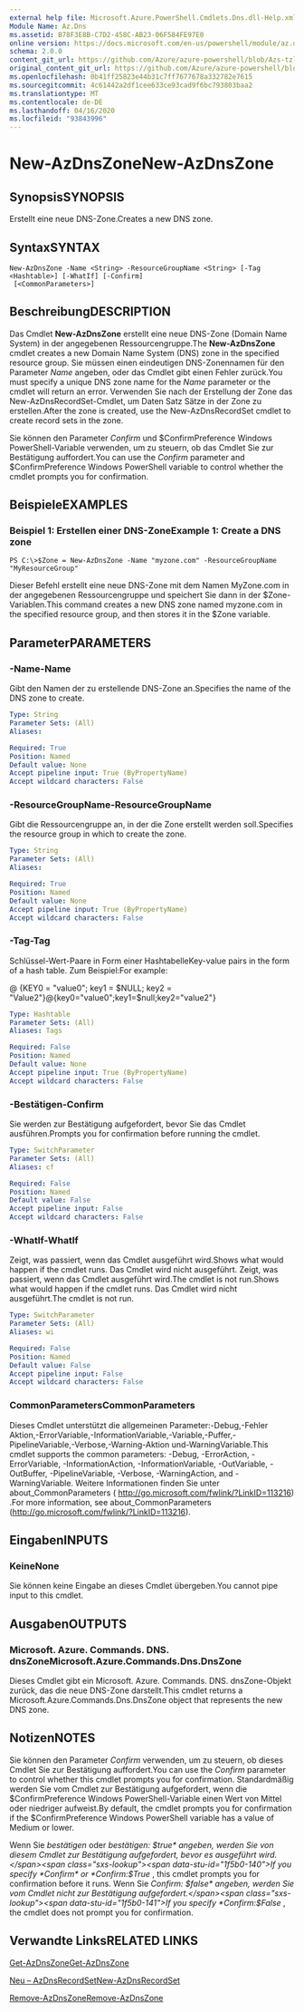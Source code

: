 ```yaml
---
external help file: Microsoft.Azure.PowerShell.Cmdlets.Dns.dll-Help.xml
Module Name: Az.Dns
ms.assetid: B78F3E8B-C7D2-458C-AB23-06F584FE97E0
online version: https://docs.microsoft.com/en-us/powershell/module/az.dns/new-azdnszone
schema: 2.0.0
content_git_url: https://github.com/Azure/azure-powershell/blob/Azs-tzl/src/Dns/Dns/help/New-AzDnsZone.md
original_content_git_url: https://github.com/Azure/azure-powershell/blob/Azs-tzl/src/Dns/Dns/help/New-AzDnsZone.md
ms.openlocfilehash: 0b41ff25823e44b31c7ff7677678a332782e7615
ms.sourcegitcommit: 4c61442a2df1cee633ce93cad9f6bc793803baa2
ms.translationtype: MT
ms.contentlocale: de-DE
ms.lasthandoff: 04/16/2020
ms.locfileid: "93843996"
---
```

# <span data-ttu-id="1f5b0-101">New-AzDnsZone</span><span class="sxs-lookup"><span data-stu-id="1f5b0-101">New-AzDnsZone</span></span>

## <span data-ttu-id="1f5b0-102">Synopsis</span><span class="sxs-lookup"><span data-stu-id="1f5b0-102">SYNOPSIS</span></span>
<span data-ttu-id="1f5b0-103">Erstellt eine neue DNS-Zone.</span><span class="sxs-lookup"><span data-stu-id="1f5b0-103">Creates a new DNS zone.</span></span>

## <span data-ttu-id="1f5b0-104">Syntax</span><span class="sxs-lookup"><span data-stu-id="1f5b0-104">SYNTAX</span></span>

```
New-AzDnsZone -Name <String> -ResourceGroupName <String> [-Tag <Hashtable>] [-WhatIf] [-Confirm]
 [<CommonParameters>]
```

## <span data-ttu-id="1f5b0-105">Beschreibung</span><span class="sxs-lookup"><span data-stu-id="1f5b0-105">DESCRIPTION</span></span>
<span data-ttu-id="1f5b0-106">Das Cmdlet **New-AzDnsZone** erstellt eine neue DNS-Zone (Domain Name System) in der angegebenen Ressourcengruppe.</span><span class="sxs-lookup"><span data-stu-id="1f5b0-106">The **New-AzDnsZone** cmdlet creates a new Domain Name System (DNS) zone in the specified resource group.</span></span> <span data-ttu-id="1f5b0-107">Sie müssen einen eindeutigen DNS-Zonennamen für den Parameter *Name* angeben, oder das Cmdlet gibt einen Fehler zurück.</span><span class="sxs-lookup"><span data-stu-id="1f5b0-107">You must specify a unique DNS zone name for the *Name* parameter or the cmdlet will return an error.</span></span> <span data-ttu-id="1f5b0-108">Verwenden Sie nach der Erstellung der Zone das New-AzDnsRecordSet-Cmdlet, um Daten Satz Sätze in der Zone zu erstellen.</span><span class="sxs-lookup"><span data-stu-id="1f5b0-108">After the zone is created, use the New-AzDnsRecordSet cmdlet to create record sets in the zone.</span></span>

<span data-ttu-id="1f5b0-109">Sie können den Parameter *Confirm* und $ConfirmPreference Windows PowerShell-Variable verwenden, um zu steuern, ob das Cmdlet Sie zur Bestätigung auffordert.</span><span class="sxs-lookup"><span data-stu-id="1f5b0-109">You can use the *Confirm* parameter and $ConfirmPreference Windows PowerShell variable to control whether the cmdlet prompts you for confirmation.</span></span>

## <span data-ttu-id="1f5b0-110">Beispiele</span><span class="sxs-lookup"><span data-stu-id="1f5b0-110">EXAMPLES</span></span>

### <span data-ttu-id="1f5b0-111">Beispiel 1: Erstellen einer DNS-Zone</span><span class="sxs-lookup"><span data-stu-id="1f5b0-111">Example 1: Create a DNS zone</span></span>
```
PS C:\>$Zone = New-AzDnsZone -Name "myzone.com" -ResourceGroupName "MyResourceGroup"
```

<span data-ttu-id="1f5b0-112">Dieser Befehl erstellt eine neue DNS-Zone mit dem Namen MyZone.com in der angegebenen Ressourcengruppe und speichert Sie dann in der $Zone-Variablen.</span><span class="sxs-lookup"><span data-stu-id="1f5b0-112">This command creates a new DNS zone named myzone.com in the specified resource group, and then stores it in the $Zone variable.</span></span>

## <span data-ttu-id="1f5b0-113">Parameter</span><span class="sxs-lookup"><span data-stu-id="1f5b0-113">PARAMETERS</span></span>

### <span data-ttu-id="1f5b0-114">-Name</span><span class="sxs-lookup"><span data-stu-id="1f5b0-114">-Name</span></span>
<span data-ttu-id="1f5b0-115">Gibt den Namen der zu erstellende DNS-Zone an.</span><span class="sxs-lookup"><span data-stu-id="1f5b0-115">Specifies the name of the DNS zone to create.</span></span>

```yaml
Type: String
Parameter Sets: (All)
Aliases:

Required: True
Position: Named
Default value: None
Accept pipeline input: True (ByPropertyName)
Accept wildcard characters: False
```

### <span data-ttu-id="1f5b0-116">-ResourceGroupName</span><span class="sxs-lookup"><span data-stu-id="1f5b0-116">-ResourceGroupName</span></span>
<span data-ttu-id="1f5b0-117">Gibt die Ressourcengruppe an, in der die Zone erstellt werden soll.</span><span class="sxs-lookup"><span data-stu-id="1f5b0-117">Specifies the resource group in which to create the zone.</span></span>

```yaml
Type: String
Parameter Sets: (All)
Aliases:

Required: True
Position: Named
Default value: None
Accept pipeline input: True (ByPropertyName)
Accept wildcard characters: False
```

### <span data-ttu-id="1f5b0-118">-Tag</span><span class="sxs-lookup"><span data-stu-id="1f5b0-118">-Tag</span></span>
<span data-ttu-id="1f5b0-119">Schlüssel-Wert-Paare in Form einer Hashtabelle</span><span class="sxs-lookup"><span data-stu-id="1f5b0-119">Key-value pairs in the form of a hash table.</span></span> <span data-ttu-id="1f5b0-120">Zum Beispiel:</span><span class="sxs-lookup"><span data-stu-id="1f5b0-120">For example:</span></span>

<span data-ttu-id="1f5b0-121">@ {KEY0 = "value0"; key1 = $NULL; key2 = "Value2"}</span><span class="sxs-lookup"><span data-stu-id="1f5b0-121">@{key0="value0";key1=$null;key2="value2"}</span></span>

```yaml
Type: Hashtable
Parameter Sets: (All)
Aliases: Tags

Required: False
Position: Named
Default value: None
Accept pipeline input: True (ByPropertyName)
Accept wildcard characters: False
```

### <span data-ttu-id="1f5b0-122">-Bestätigen</span><span class="sxs-lookup"><span data-stu-id="1f5b0-122">-Confirm</span></span>
<span data-ttu-id="1f5b0-123">Sie werden zur Bestätigung aufgefordert, bevor Sie das Cmdlet ausführen.</span><span class="sxs-lookup"><span data-stu-id="1f5b0-123">Prompts you for confirmation before running the cmdlet.</span></span>

```yaml
Type: SwitchParameter
Parameter Sets: (All)
Aliases: cf

Required: False
Position: Named
Default value: False
Accept pipeline input: False
Accept wildcard characters: False
```

### <span data-ttu-id="1f5b0-124">-WhatIf</span><span class="sxs-lookup"><span data-stu-id="1f5b0-124">-WhatIf</span></span>
<span data-ttu-id="1f5b0-125">Zeigt, was passiert, wenn das Cmdlet ausgeführt wird.</span><span class="sxs-lookup"><span data-stu-id="1f5b0-125">Shows what would happen if the cmdlet runs.</span></span> <span data-ttu-id="1f5b0-126">Das Cmdlet wird nicht ausgeführt. Zeigt, was passiert, wenn das Cmdlet ausgeführt wird.</span><span class="sxs-lookup"><span data-stu-id="1f5b0-126">The cmdlet is not run.Shows what would happen if the cmdlet runs.</span></span> <span data-ttu-id="1f5b0-127">Das Cmdlet wird nicht ausgeführt.</span><span class="sxs-lookup"><span data-stu-id="1f5b0-127">The cmdlet is not run.</span></span>

```yaml
Type: SwitchParameter
Parameter Sets: (All)
Aliases: wi

Required: False
Position: Named
Default value: False
Accept pipeline input: False
Accept wildcard characters: False
```

### <span data-ttu-id="1f5b0-128">CommonParameters</span><span class="sxs-lookup"><span data-stu-id="1f5b0-128">CommonParameters</span></span>
<span data-ttu-id="1f5b0-129">Dieses Cmdlet unterstützt die allgemeinen Parameter:-Debug,-Fehler Aktion,-ErrorVariable,-InformationVariable,-Variable,-Puffer,-PipelineVariable,-Verbose,-Warning-Aktion und-WarningVariable.</span><span class="sxs-lookup"><span data-stu-id="1f5b0-129">This cmdlet supports the common parameters: -Debug, -ErrorAction, -ErrorVariable, -InformationAction, -InformationVariable, -OutVariable, -OutBuffer, -PipelineVariable, -Verbose, -WarningAction, and -WarningVariable.</span></span> <span data-ttu-id="1f5b0-130">Weitere Informationen finden Sie unter about_CommonParameters ( http://go.microsoft.com/fwlink/?LinkID=113216) .</span><span class="sxs-lookup"><span data-stu-id="1f5b0-130">For more information, see about_CommonParameters (http://go.microsoft.com/fwlink/?LinkID=113216).</span></span>

## <span data-ttu-id="1f5b0-131">Eingaben</span><span class="sxs-lookup"><span data-stu-id="1f5b0-131">INPUTS</span></span>

### <span data-ttu-id="1f5b0-132">Keine</span><span class="sxs-lookup"><span data-stu-id="1f5b0-132">None</span></span>

<span data-ttu-id="1f5b0-133">Sie können keine Eingabe an dieses Cmdlet übergeben.</span><span class="sxs-lookup"><span data-stu-id="1f5b0-133">You cannot pipe input to this cmdlet.</span></span>

## <span data-ttu-id="1f5b0-134">Ausgaben</span><span class="sxs-lookup"><span data-stu-id="1f5b0-134">OUTPUTS</span></span>

### <span data-ttu-id="1f5b0-135">Microsoft. Azure. Commands. DNS. dnsZone</span><span class="sxs-lookup"><span data-stu-id="1f5b0-135">Microsoft.Azure.Commands.Dns.DnsZone</span></span>

<span data-ttu-id="1f5b0-136">Dieses Cmdlet gibt ein Microsoft. Azure. Commands. DNS. dnsZone-Objekt zurück, das die neue DNS-Zone darstellt.</span><span class="sxs-lookup"><span data-stu-id="1f5b0-136">This cmdlet returns a Microsoft.Azure.Commands.Dns.DnsZone object that represents the new DNS zone.</span></span>

## <span data-ttu-id="1f5b0-137">Notizen</span><span class="sxs-lookup"><span data-stu-id="1f5b0-137">NOTES</span></span>
<span data-ttu-id="1f5b0-138">Sie können den Parameter *Confirm* verwenden, um zu steuern, ob dieses Cmdlet Sie zur Bestätigung auffordert.</span><span class="sxs-lookup"><span data-stu-id="1f5b0-138">You can use the *Confirm* parameter to control whether this cmdlet prompts you for confirmation.</span></span>
<span data-ttu-id="1f5b0-139">Standardmäßig werden Sie vom Cmdlet zur Bestätigung aufgefordert, wenn die $ConfirmPreference Windows PowerShell-Variable einen Wert von Mittel oder niedriger aufweist.</span><span class="sxs-lookup"><span data-stu-id="1f5b0-139">By default, the cmdlet prompts you for confirmation if the $ConfirmPreference Windows PowerShell variable has a value of Medium or lower.</span></span>

<span data-ttu-id="1f5b0-140">Wenn Sie *bestätigen* oder *bestätigen: $true* angeben, werden Sie von diesem Cmdlet zur Bestätigung aufgefordert, bevor es ausgeführt wird.</span><span class="sxs-lookup"><span data-stu-id="1f5b0-140">If you specify *Confirm* or *Confirm:$True* , this cmdlet prompts you for confirmation before it runs.</span></span>
<span data-ttu-id="1f5b0-141">Wenn Sie *Confirm: $false* angeben, werden Sie vom Cmdlet nicht zur Bestätigung aufgefordert.</span><span class="sxs-lookup"><span data-stu-id="1f5b0-141">If you specify *Confirm:$False* , the cmdlet does not prompt you for confirmation.</span></span>

## <span data-ttu-id="1f5b0-142">Verwandte Links</span><span class="sxs-lookup"><span data-stu-id="1f5b0-142">RELATED LINKS</span></span>

[<span data-ttu-id="1f5b0-143">Get-AzDnsZone</span><span class="sxs-lookup"><span data-stu-id="1f5b0-143">Get-AzDnsZone</span></span>](./Get-AzDnsZone.md)

[<span data-ttu-id="1f5b0-144">Neu – AzDnsRecordSet</span><span class="sxs-lookup"><span data-stu-id="1f5b0-144">New-AzDnsRecordSet</span></span>](./New-AzDnsRecordSet.md)

[<span data-ttu-id="1f5b0-145">Remove-AzDnsZone</span><span class="sxs-lookup"><span data-stu-id="1f5b0-145">Remove-AzDnsZone</span></span>](./Remove-AzDnsZone.md)